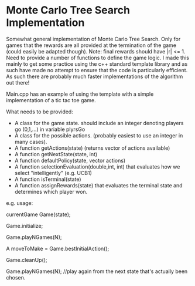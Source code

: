 # Monte Carlo Tree Search Implementation
Somewhat general implementation of Monte Carlo Tree Search. Only for games that the rewards are all provided at the termination of the game (could easily be adapted though).
Note: final rewards should have |r| <= 1. Need to provide a number of functions to define the game logic.
I made this mainly to get some practice using the c++ standard template library and as such have made no attempt to ensure that the code is particularly efficient. As such there are probably much faster implementations of the algorithm out there!

Main.cpp has an example of using the template with a simple implementation of a tic tac toe game.

What needs to be provided:
  - A class for the game state. should include an integer denoting players go (0,1,...) in variable plyrsGo
  - A class for the possible actions. (probably easiest to use an integer in many cases).
  - A function getActions(state) (returns vector of actions available)
  - A function getNextState(state, int)
  - A function defaultPolicy(state, vector<int> actions)
  - A function selectionEvaluation(double,int, int) that evaluates how we select "intelligently" (e.g. UCB1)
  - A function isTerminal(state)
  - A function assignRewards(state) that evaluates the terminal state and determines which player won.

e.g. usage:

currentGame Game(state);

Game.initialize;

Game.playNGames(N);

A moveToMake = Game.bestInitialAction();

Game.cleanUp();

Game.playNGames(N); //play again from the next state that's actually been chosen.
